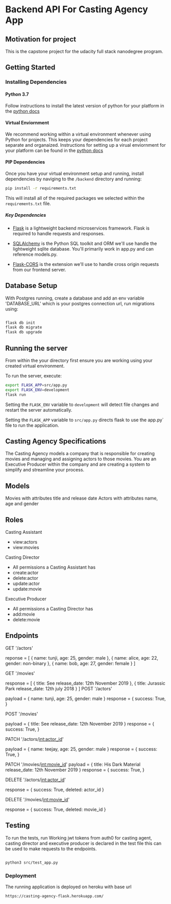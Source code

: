 # Backend API For Casting Agency App

## Motivation for project

This is the capstone project for the udacity full stack nanodegree program.

## Getting Started

### Installing Dependencies

#### Python 3.7

Follow instructions to install the latest version of python for your platform in the [python docs](https://docs.python.org/3/using/unix.html#getting-and-installing-the-latest-version-of-python)

#### Virtual Enviornment

We recommend working within a virtual environment whenever using Python for projects. This keeps your dependencies for each project separate and organaized. Instructions for setting up a virual enviornment for your platform can be found in the [python docs](https://packaging.python.org/guides/installing-using-pip-and-virtual-environments/)

#### PIP Dependencies

Once you have your virtual environment setup and running, install dependencies by naviging to the `/backend` directory and running:

```bash
pip install -r requirements.txt
```

This will install all of the required packages we selected within the `requirements.txt` file.

##### Key Dependencies

- [Flask](http://flask.pocoo.org/)  is a lightweight backend microservices framework. Flask is required to handle requests and responses.

- [SQLAlchemy](https://www.sqlalchemy.org/) is the Python SQL toolkit and ORM we'll use handle the lightweight sqlite database. You'll primarily work in app.py and can reference models.py.

- [Flask-CORS](https://flask-cors.readthedocs.io/en/latest/#) is the extension we'll use to handle cross origin requests from our frontend server.

## Database Setup

With Postgres running, create a database and add an env variable 'DATABASE_URL' which is your postgres connection url,
run migrations using:

```bash

flask db init
flask db migrate
flask db upgrade
```

## Running the server

From within the your directory first ensure you are working using your created virtual environment.

To run the server, execute:

```bash
export FLASK_APP=src/app.py
export FLASK_ENV=development
flask run
```

Setting the `FLASK_ENV` variable to `development` will detect file changes and restart the server automatically.

Setting the `FLASK_APP` variable to `src/app.py` directs flask to use the app.py` file to run the application.

## Casting Agency Specifications

The Casting Agency models a company that is responsible for creating movies and managing and assigning actors to those movies. You are an Executive Producer within the company and are creating a system to simplify and streamline your process.

## Models

Movies with attributes title and release date
Actors with attributes name, age and gender

## Roles

Casting Assistant

- view:actors
- view:movies

Casting Director

- All permissions a Casting Assistant has
- create:actor
- delete:actor
- update:actor
- update:movie

Executive Producer

- All permissions a Casting Director has
- add:movie
- delete:movie

## Endpoints

GET '/actors'

reponse = [
  {
    name: tunji,
    age: 25,
    gender: male
  },
  {
    name: alice,
    age: 22,
    gender: non-binary
  },
  {
    name: bob,
    age: 27,
    gender: female
  }
]

GET '/movies'

response = [
  {
    title: See
    release_date: 12th November 2019
  },
  {
    title: Jurassic Park
    release_date: 12th july 2018
  }
]
POST '/actors'

payload = {
    name: tunji,
    age: 25,
    gender: male
  }
response = {
  success: True,
}

POST '/movies'

payload = {
    title: See
    release_date: 12th November 2019
  }
response = {
  success: True,
}

PATCH '/actors/<int:actor_id>'

payload = {
    name: teejay,
    age: 25,
    gender: male
  }
response = {
  success: True,
}

PATCH '/movies/<int:movie_id>'
payload = {
    title: His Dark Material
    release_date: 12th November 2019
  }
response = {
  success: True,
}

DELETE '/actors/<int:actor_id>'

response = {
  success: True,
  deleted: actor_id
}

DELETE '/movies/<int:movie_id>'

response = {
  success: True,
  deleted: movie_id
}

## Testing

To run the tests, run
Working jwt tokens from auth0 for casting agent, casting director and executive producer is declared in the test file
this can be used to make requests to the endpoints.

```bash

python3 src/test_app.py
```

### Deployment

The running application is deployed on heroku  with base url

```bash
https://casting-agency-flask.herokuapp.com/
```
